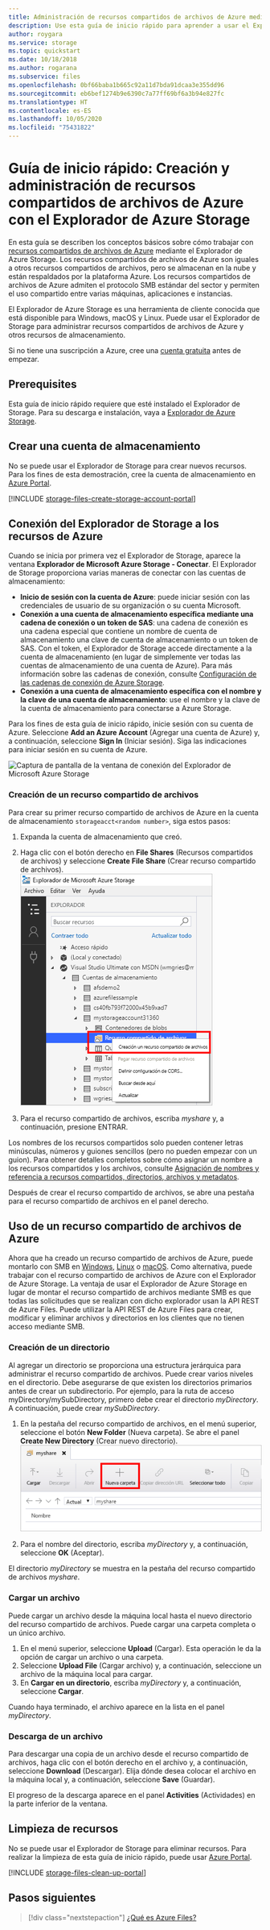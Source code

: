 ```yaml
---
title: Administración de recursos compartidos de archivos de Azure mediante el Explorador de Azure Storage
description: Use esta guía de inicio rápido para aprender a usar el Explorador de Azure Storage para administrar Azure Files.
author: roygara
ms.service: storage
ms.topic: quickstart
ms.date: 10/18/2018
ms.author: rogarana
ms.subservice: files
ms.openlocfilehash: 0bf66baba1b665c92a11d7bda91dcaa3e355dd96
ms.sourcegitcommit: eb6bef1274b9e6390c7a77ff69bf6a3b94e827fc
ms.translationtype: HT
ms.contentlocale: es-ES
ms.lasthandoff: 10/05/2020
ms.locfileid: "75431822"
---
```

# <a name="quickstart-create-and-manage-azure-file-shares-with-azure-storage-explorer"></a>Guía de inicio rápido: Creación y administración de recursos compartidos de archivos de Azure con el Explorador de Azure Storage
En esta guía se describen los conceptos básicos sobre cómo trabajar con [recursos compartidos de archivos de Azure](storage-files-introduction.md) mediante el Explorador de Azure Storage. Los recursos compartidos de archivos de Azure son iguales a otros recursos compartidos de archivos, pero se almacenan en la nube y están respaldados por la plataforma Azure. Los recursos compartidos de archivos de Azure admiten el protocolo SMB estándar del sector y permiten el uso compartido entre varias máquinas, aplicaciones e instancias. 

El Explorador de Azure Storage es una herramienta de cliente conocida que está disponible para Windows, macOS y Linux. Puede usar el Explorador de Storage para administrar recursos compartidos de archivos de Azure y otros recursos de almacenamiento.

Si no tiene una suscripción a Azure, cree una [cuenta gratuita](https://azure.microsoft.com/free/?WT.mc_id=A261C142F) antes de empezar.

## <a name="prerequisites"></a>Prerequisites
Esta guía de inicio rápido requiere que esté instalado el Explorador de Storage. Para su descarga e instalación, vaya a [Explorador de Azure Storage](https://azure.microsoft.com/features/storage-explorer/).

## <a name="create-a-storage-account"></a>Crear una cuenta de almacenamiento
No se puede usar el Explorador de Storage para crear nuevos recursos. Para los fines de esta demostración, cree la cuenta de almacenamiento en [Azure Portal](https://portal.azure.com/). 

[!INCLUDE [storage-files-create-storage-account-portal](../../../includes/storage-files-create-storage-account-portal.md)]

## <a name="connect-storage-explorer-to-azure-resources"></a>Conexión del Explorador de Storage a los recursos de Azure
Cuando se inicia por primera vez el Explorador de Storage, aparece la ventana **Explorador de Microsoft Azure Storage - Conectar**. El Explorador de Storage proporciona varias maneras de conectar con las cuentas de almacenamiento: 

- **Inicio de sesión con la cuenta de Azure**: puede iniciar sesión con las credenciales de usuario de su organización o su cuenta Microsoft. 
- **Conexión a una cuenta de almacenamiento específica mediante una cadena de conexión o un token de SAS**: una cadena de conexión es una cadena especial que contiene un nombre de cuenta de almacenamiento una clave de cuenta de almacenamiento o un token de SAS. Con el token, el Explorador de Storage accede directamente a la cuenta de almacenamiento (en lugar de simplemente ver todas las cuentas de almacenamiento de una cuenta de Azure). Para más información sobre las cadenas de conexión, consulte [Configuración de las cadenas de conexión de Azure Storage](../common/storage-configure-connection-string.md?toc=%2fazure%2fstorage%2ffiles%2ftoc.json).
- **Conexión a una cuenta de almacenamiento específica con el nombre y la clave de una cuenta de almacenamiento**: use el nombre y la clave de la cuenta de almacenamiento para conectarse a Azure Storage.

Para los fines de esta guía de inicio rápido, inicie sesión con su cuenta de Azure. Seleccione **Add an Azure Account** (Agregar una cuenta de Azure) y, a continuación, seleccione **Sign In** (Iniciar sesión). Siga las indicaciones para iniciar sesión en su cuenta de Azure.

![Captura de pantalla de la ventana de conexión del Explorador de Microsoft Azure Storage](./media/storage-how-to-use-files-storage-explorer/connect-to-azure-storage-1.png)

### <a name="create-a-file-share"></a>Creación de un recurso compartido de archivos
Para crear su primer recurso compartido de archivos de Azure en la cuenta de almacenamiento `storageacct<random number>`, siga estos pasos:

1. Expanda la cuenta de almacenamiento que creó.
2. Haga clic con el botón derecho en **File Shares** (Recursos compartidos de archivos) y seleccione **Create File Share** (Crear recurso compartido de archivos).  
    ![Captura de pantalla de la carpeta de recursos compartidos de archivos y el menú contextual en contexto](media/storage-how-to-use-files-storage-explorer/create-file-share-1.png)

3. Para el recurso compartido de archivos, escriba *myshare* y, a continuación, presione ENTRAR.

Los nombres de los recursos compartidos solo pueden contener letras minúsculas, números y guiones sencillos (pero no pueden empezar con un guion). Para obtener detalles completos sobre cómo asignar un nombre a los recursos compartidos y los archivos, consulte [Asignación de nombres y referencia a recursos compartidos, directorios, archivos y metadatos](https://docs.microsoft.com/rest/api/storageservices/Naming-and-Referencing-Shares--Directories--Files--and-Metadata).

Después de crear el recurso compartido de archivos, se abre una pestaña para el recurso compartido de archivos en el panel derecho. 

## <a name="use-your-azure-file-share"></a>Uso de un recurso compartido de archivos de Azure
Ahora que ha creado un recurso compartido de archivos de Azure, puede montarlo con SMB en [Windows](storage-how-to-use-files-windows.md), [Linux](storage-how-to-use-files-linux.md) o [macOS](storage-how-to-use-files-mac.md). Como alternativa, puede trabajar con el recurso compartido de archivos de Azure con el Explorador de Azure Storage. La ventaja de usar el Explorador de Azure Storage en lugar de montar el recurso compartido de archivos mediante SMB es que todas las solicitudes que se realizan con dicho explorador usan la API REST de Azure Files. Puede utilizar la API REST de Azure Files para crear, modificar y eliminar archivos y directorios en los clientes que no tienen acceso mediante SMB.

### <a name="create-a-directory"></a>Creación de un directorio
Al agregar un directorio se proporciona una estructura jerárquica para administrar el recurso compartido de archivos. Puede crear varios niveles en el directorio. Debe asegurarse de que existen los directorios primarios antes de crear un subdirectorio. Por ejemplo, para la ruta de acceso myDirectory/mySubDirectory, primero debe crear el directorio *myDirectory*. A continuación, puede crear *mySubDirectory*. 

1. En la pestaña del recurso compartido de archivos, en el menú superior, seleccione el botón **New Folder** (Nueva carpeta). Se abre el panel **Create New Directory** (Crear nuevo directorio).
    ![Captura de pantalla del botón New Folder (Nueva carpeta) en contexto](media/storage-how-to-use-files-storage-explorer/create-directory-1.png)

2. Para el nombre del directorio, escriba *myDirectory* y, a continuación, seleccione **OK** (Aceptar). 

El directorio *myDirectory* se muestra en la pestaña del recurso compartido de archivos *myshare*.

### <a name="upload-a-file"></a>Cargar un archivo 
Puede cargar un archivo desde la máquina local hasta el nuevo directorio del recurso compartido de archivos. Puede cargar una carpeta completa o un único archivo.

1. En el menú superior, seleccione **Upload** (Cargar). Esta operación le da la opción de cargar un archivo o una carpeta.
2. Seleccione **Upload File** (Cargar archivo) y, a continuación, seleccione un archivo de la máquina local para cargar.
3. En **Cargar en un directorio**, escriba *myDirectory* y, a continuación, seleccione **Cargar**. 

Cuando haya terminado, el archivo aparece en la lista en el panel *myDirectory*.

### <a name="download-a-file"></a>Descarga de un archivo
Para descargar una copia de un archivo desde el recurso compartido de archivos, haga clic con el botón derecho en el archivo y, a continuación, seleccione **Download** (Descargar). Elija dónde desea colocar el archivo en la máquina local y, a continuación, seleccione **Save** (Guardar).

El progreso de la descarga aparece en el panel **Activities** (Actividades) en la parte inferior de la ventana.

## <a name="clean-up-resources"></a>Limpieza de recursos
No se puede usar el Explorador de Storage para eliminar recursos. Para realizar la limpieza de esta guía de inicio rápido, puede usar [Azure Portal](https://portal.azure.com/). 

[!INCLUDE [storage-files-clean-up-portal](../../../includes/storage-files-clean-up-portal.md)]

## <a name="next-steps"></a>Pasos siguientes

> [!div class="nextstepaction"]
> [¿Qué es Azure Files?](storage-files-introduction.md)
